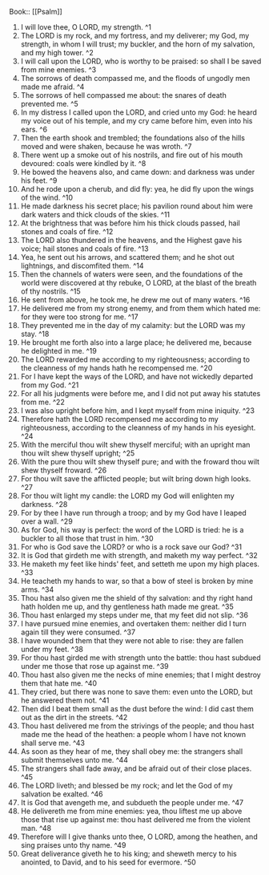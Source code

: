  Book:: [[Psalm]]
 1. I will love thee, O LORD, my strength. ^1
 2. The LORD is my rock, and my fortress, and my deliverer; my God, my strength, in whom I will trust; my buckler, and the horn of my salvation, and my high tower. ^2
 3. I will call upon the LORD, who is worthy to be praised: so shall I be saved from mine enemies. ^3
 4. The sorrows of death compassed me, and the floods of ungodly men made me afraid. ^4
 5. The sorrows of hell compassed me about: the snares of death prevented me. ^5
 6. In my distress I called upon the LORD, and cried unto my God: he heard my voice out of his temple, and my cry came before him, even into his ears. ^6
 7. Then the earth shook and trembled; the foundations also of the hills moved and were shaken, because he was wroth. ^7
 8. There went up a smoke out of his nostrils, and fire out of his mouth devoured: coals were kindled by it. ^8
 9. He bowed the heavens also, and came down: and darkness was under his feet. ^9
 10. And he rode upon a cherub, and did fly: yea, he did fly upon the wings of the wind. ^10
 11. He made darkness his secret place; his pavilion round about him were dark waters and thick clouds of the skies. ^11
 12. At the brightness that was before him his thick clouds passed, hail stones and coals of fire. ^12
 13. The LORD also thundered in the heavens, and the Highest gave his voice; hail stones and coals of fire. ^13
 14. Yea, he sent out his arrows, and scattered them; and he shot out lightnings, and discomfited them. ^14
 15. Then the channels of waters were seen, and the foundations of the world were discovered at thy rebuke, O LORD, at the blast of the breath of thy nostrils. ^15
 16. He sent from above, he took me, he drew me out of many waters. ^16
 17. He delivered me from my strong enemy, and from them which hated me: for they were too strong for me. ^17
 18. They prevented me in the day of my calamity: but the LORD was my stay. ^18
 19. He brought me forth also into a large place; he delivered me, because he delighted in me. ^19
 20. The LORD rewarded me according to my righteousness; according to the cleanness of my hands hath he recompensed me. ^20
 21. For I have kept the ways of the LORD, and have not wickedly departed from my God. ^21
 22. For all his judgments were before me, and I did not put away his statutes from me. ^22
 23. I was also upright before him, and I kept myself from mine iniquity. ^23
 24. Therefore hath the LORD recompensed me according to my righteousness, according to the cleanness of my hands in his eyesight. ^24
 25. With the merciful thou wilt shew thyself merciful; with an upright man thou wilt shew thyself upright; ^25
 26. With the pure thou wilt shew thyself pure; and with the froward thou wilt shew thyself froward. ^26
 27. For thou wilt save the afflicted people; but wilt bring down high looks. ^27
 28. For thou wilt light my candle: the LORD my God will enlighten my darkness. ^28
 29. For by thee I have run through a troop; and by my God have I leaped over a wall. ^29
 30. As for God, his way is perfect: the word of the LORD is tried: he is a buckler to all those that trust in him. ^30
 31. For who is God save the LORD? or who is a rock save our God? ^31
 32. It is God that girdeth me with strength, and maketh my way perfect. ^32
 33. He maketh my feet like hinds' feet, and setteth me upon my high places. ^33
 34. He teacheth my hands to war, so that a bow of steel is broken by mine arms. ^34
 35. Thou hast also given me the shield of thy salvation: and thy right hand hath holden me up, and thy gentleness hath made me great. ^35
 36. Thou hast enlarged my steps under me, that my feet did not slip. ^36
 37. I have pursued mine enemies, and overtaken them: neither did I turn again till they were consumed. ^37
 38. I have wounded them that they were not able to rise: they are fallen under my feet. ^38
 39. For thou hast girded me with strength unto the battle: thou hast subdued under me those that rose up against me. ^39
 40. Thou hast also given me the necks of mine enemies; that I might destroy them that hate me. ^40
 41. They cried, but there was none to save them: even unto the LORD, but he answered them not. ^41
 42. Then did I beat them small as the dust before the wind: I did cast them out as the dirt in the streets. ^42
 43. Thou hast delivered me from the strivings of the people; and thou hast made me the head of the heathen: a people whom I have not known shall serve me. ^43
 44. As soon as they hear of me, they shall obey me: the strangers shall submit themselves unto me. ^44
 45. The strangers shall fade away, and be afraid out of their close places. ^45
 46. The LORD liveth; and blessed be my rock; and let the God of my salvation be exalted. ^46
 47. It is God that avengeth me, and subdueth the people under me. ^47
 48. He delivereth me from mine enemies: yea, thou liftest me up above those that rise up against me: thou hast delivered me from the violent man. ^48
 49. Therefore will I give thanks unto thee, O LORD, among the heathen, and sing praises unto thy name. ^49
 50. Great deliverance giveth he to his king; and sheweth mercy to his anointed, to David, and to his seed for evermore. ^50
